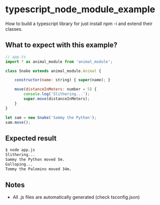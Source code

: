 # typescript_node_module_example

How to build a typescript library for just install npm -i and extend their classes.

## What to expect with this example?

```javascript
// app.ts
import * as animal_module from 'animal_module';

class Snake extends animal_module.Animal {

    constructor(name: string) { super(name); }

    move(distanceInMeters: number = 5) {
        console.log('Slithering...');
        super.move(distanceInMeters);
    }
}

let sam = new Snake('Sammy the Python');
sam.move();
```

## Expected result

```bash
$ node app.js
Slithering...
Sammy the Python moved 5m.
Galloping...
Tommy the Palomino moved 34m.
```

## Notes

- All .js files are automatically generated (check tsconfig.json)
